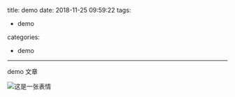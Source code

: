 title: demo
date: 2018-11-25 09:59:22
tags:
- demo

categories:
- demo
---

demo 文章

![这是一张表情](/images/demo.jpg)
